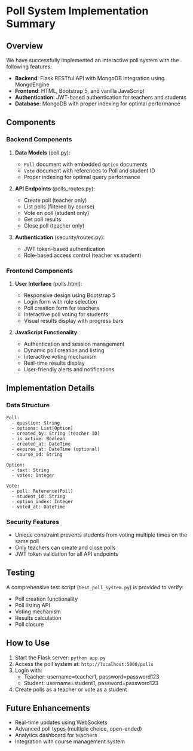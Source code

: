 # Poll System Implementation Summary

## Overview
We have successfully implemented an interactive poll system with the following features:
- **Backend**: Flask RESTful API with MongoDB integration using MongoEngine
- **Frontend**: HTML, Bootstrap 5, and vanilla JavaScript
- **Authentication**: JWT-based authentication for teachers and students
- **Database**: MongoDB with proper indexing for optimal performance

## Components

### Backend Components
1. **Data Models** (poll.py):
   - `Poll` document with embedded `Option` documents
   - `Vote` document with references to Poll and student ID
   - Proper indexing for optimal query performance

2. **API Endpoints** (polls_routes.py):
   - Create poll (teacher only)
   - List polls (filtered by course)
   - Vote on poll (student only)
   - Get poll results
   - Close poll (teacher only)

3. **Authentication** (security/routes.py):
   - JWT token-based authentication
   - Role-based access control (teacher vs student)

### Frontend Components
1. **User Interface** (polls.html):
   - Responsive design using Bootstrap 5
   - Login form with role selection
   - Poll creation form for teachers
   - Interactive poll voting for students
   - Visual results display with progress bars

2. **JavaScript Functionality**:
   - Authentication and session management
   - Dynamic poll creation and listing
   - Interactive voting mechanism
   - Real-time results display
   - User-friendly alerts and notifications

## Implementation Details

### Data Structure
```
Poll:
  - question: String
  - options: List[Option]
  - created_by: String (teacher ID)
  - is_active: Boolean
  - created_at: DateTime
  - expires_at: DateTime (optional)
  - course_id: String

Option:
  - text: String
  - votes: Integer

Vote:
  - poll: Reference(Poll)
  - student_id: String
  - option_index: Integer
  - voted_at: DateTime
```

### Security Features
- Unique constraint prevents students from voting multiple times on the same poll
- Only teachers can create and close polls
- JWT token validation for all API endpoints

## Testing
A comprehensive test script (`test_poll_system.py`) is provided to verify:
- Poll creation functionality
- Poll listing API
- Voting mechanism
- Results calculation
- Poll closure

## How to Use
1. Start the Flask server: `python app.py`
2. Access the poll system at: `http://localhost:5000/polls`
3. Login with:
   - Teacher: username=teacher1, password=password123
   - Student: username=student1, password=password123
4. Create polls as a teacher or vote as a student

## Future Enhancements
- Real-time updates using WebSockets
- Advanced poll types (multiple choice, open-ended)
- Analytics dashboard for teachers
- Integration with course management system